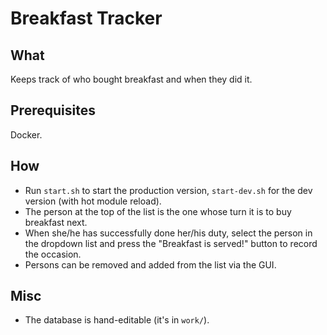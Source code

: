 Breakfast Tracker
=================
## What
Keeps track of who bought breakfast and when they did it. 

## Prerequisites
Docker.

## How
* Run `start.sh` to start the production version, `start-dev.sh` for the dev version (with hot module reload). 
* The person at the top of the list is the one whose turn it is to buy breakfast next. 
* When she/he has successfully done her/his duty, select the person in the dropdown list and press the "Breakfast is served!" button to record the occasion.
* Persons can be removed and added from the list via the GUI.

## Misc
* The database is hand-editable (it's in `work/`).

